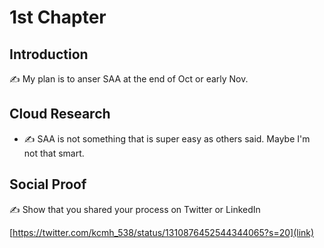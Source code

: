 # 1st Chapter

## Introduction

✍️ My plan is to anser SAA at the end of Oct or early Nov.


## Cloud Research

- ✍️ SAA is not something that is super easy as others said. Maybe I'm not that smart.

## Social Proof

✍️ Show that you shared your process on Twitter or LinkedIn

[https://twitter.com/kcmh_538/status/1310876452544344065?s=20](link)
